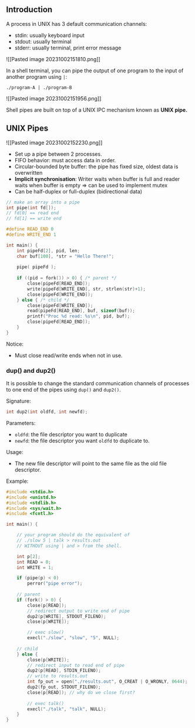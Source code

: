 ## Introduction

A process in UNIX has 3 default communication channels:
- stdin: usually keyboard input
- stdout: usually terminal
- stderr: usually terminal, print error message

![[Pasted image 20231002151810.png]]

In a shell terminal, you can pipe the output of one program to the input of another program using `|`:

```
./program-A | ./program-B
```

![[Pasted image 20231002151956.png]]

Shell pipes are built on top of a UNIX IPC mechanism known as **UNIX pipe.**

## UNIX Pipes

![[Pasted image 20231002152230.png]]

- Set up a pipe between 2 processes.
- FIFO behavior: must access data in order.
- Circular-bounded byte buffer: the pipe has fixed size, oldest data is overwritten
- **Implicit synchronisation**: Writer waits when buffer is full and reader waits when buffer is empty => can be used to implement mutex
- Can be half-duplex or full-duplex (bidirectional data)

```C
// make an array into a pipe
int pipe(int fd[]); 
// fd[0] == read end
// fd[1] == write end
```

```C
#define READ_END 0 
#define WRITE_END 1 

int main() { 
	int pipeFd[2], pid, len; 
	char buf[100], *str = "Hello There!"; 
	
	pipe( pipeFd ); 
	
	if ((pid = fork()) > 0) { /* parent */ 
		close(pipeFd[READ_END]); 
		write(pipeFd[WRITE_END], str, strlen(str)+1); 
		close(pipeFd[WRITE_END]); 
	} else { /* child */ 
		close(pipeFd[WRITE_END]); 
		read(pipeFd[READ_END], buf, sizeof(buf)); 
		printf("Proc %d read: %s\n", pid, buf); 
		close(pipeFd[READ_END]); 
	} 
}
```

Notice:
- Must close read/write ends when not in use.

### dup() and dup2()

It is possible to change the standard communication channels of processes to one end of the pipes using `dup()` and `dup2()`.

Signature:

```C
int dup2(int oldfd, int newfd);
```

Parameters:
- `oldfd`: the file descriptor you want to duplicate
- `newfd`: the file descriptor you want `oldfd` to duplicate to.

Usage:
- The new file descriptor will point to the same file as the old file descriptor.

Example:

```C
#include <stdio.h>
#include <unistd.h>
#include <stdlib.h>
#include <sys/wait.h>
#include <fcntl.h>

int main() {

    // your program should do the equivalent of 
    // ./slow 5 | talk > results.out
    // WITHOUT using | and > from the shell.

    int p[2];
    int READ = 0;
    int WRITE = 1;

    if (pipe(p) < 0)
        perror("pipe error");
        
    // parent
    if (fork() > 0) {
        close(p[READ]);
        // redirect output to write end of pipe
        dup2(p[WRITE], STDOUT_FILENO);
        close(p[WRITE]);

        // exec slow()
        execl("./slow", "slow", "5", NULL);
        
    // child
    } else {
        close(p[WRITE]);
        // redirect input to read end of pipe
        dup2(p[READ], STDIN_FILENO);
        // write to results.out
        int fp_out = open("./results.out", O_CREAT | O_WRONLY, 0644);
        dup2(fp_out, STDOUT_FILENO);
        close(p[READ]); // why do we close first?
        
        // exec talk()
        execl("./talk", "talk", NULL);
    }
}
```
